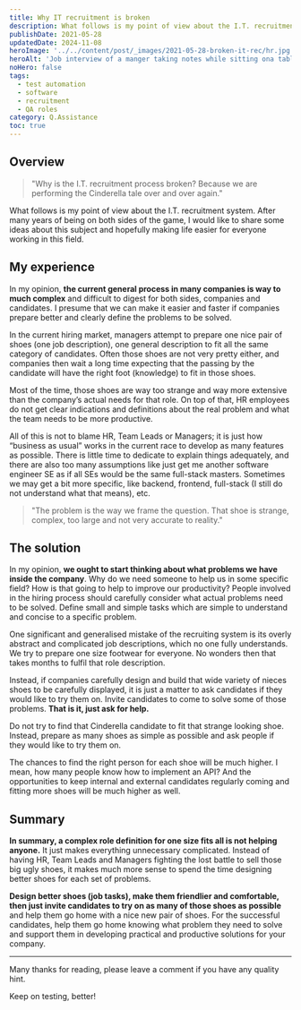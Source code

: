 ```yaml
---
title: Why IT recruitment is broken
description: What follows is my point of view about the I.T. recruitment system. After many years of being on both sides of the game, I would like to share some ideas about this subject and hopefully making life easier for everyone working in this field.
publishDate: 2021-05-28
updatedDate: 2024-11-08
heroImage: '../../content/post/_images/2021-05-28-broken-it-rec/hr.jpg'
heroAlt: 'Job interview of a manger taking notes while sitting ona table taking coffee with the candidate.'
noHero: false
tags:
  - test automation
  - software
  - recruitment
  - QA roles
category: Q.Assistance
toc: true
---
```



## Overview

> "Why is the I.T. recruitment process broken? Because we are performing the Cinderella tale over and over again."

What follows is my point of view about the I.T. recruitment system. After many years of being on both sides of the game, I would like to share some ideas about this subject and hopefully making life easier for everyone working in this field.

## My experience
In my opinion, **the current general process in many companies is way to much complex** and difficult to digest for both sides, companies and candidates. I presume that we can make it easier and faster if companies prepare better and clearly define the problems to be solved.

In the current hiring market, managers attempt to prepare one nice pair of shoes (one job description), one general description to fit all the same category of candidates. Often those shoes are not very pretty either, and companies then wait a long time expecting that the passing by the candidate will have the right foot (knowledge) to fit in those shoes.

Most of the time, those shoes are way too strange and way more extensive than the company’s actual needs for that role. On top of that, HR employees do not get clear indications and definitions about the real problem and what the team needs to be more productive.

All of this is not to blame HR, Team Leads or Managers; it is just how “business as usual” works in the current race to develop as many features as possible. There is little time to dedicate to explain things adequately, and there are also too many assumptions like just get me another software engineer SE as if all SEs would be the same full-stack masters. Sometimes we may get a bit more specific, like backend, frontend, full-stack (I still do not understand what that means), etc.

> "The problem is the way we frame the question. That shoe is strange, complex, too large and not very accurate to reality."

## The solution
In my opinion, **we ought to start thinking about what problems we have inside the company**. Why do we need someone to help us in some specific field? How is that going to help to improve our productivity? People involved in the hiring process should carefully consider what actual problems need to be solved. Define small and simple tasks which are simple to understand and concise to a specific problem. 

One significant and generalised mistake of the recruiting system is its overly abstract and complicated job descriptions, which no one fully understands. We try to prepare one size footwear for everyone. No wonders then that takes months to fulfil that role description. 

Instead, if companies carefully design and build that wide variety of nieces shoes to be carefully displayed, it is just a matter to ask candidates if they would like to try them on. Invite candidates to come to solve some of those problems. **That is it, just ask for help.**

Do not try to find that Cinderella candidate to fit that strange looking shoe. Instead, prepare as many shoes as simple as possible and ask people if they would like to try them on.

The chances to find the right person for each shoe will be much higher. I mean, how many people know how to implement an API? And the opportunities to keep internal and external candidates regularly coming and fitting more shoes will be much higher as well.


## Summary
**In summary, a complex role definition for one size fits all is not helping anyone.** It just makes everything unnecessary complicated. Instead of having HR, Team Leads and Managers fighting the lost battle to sell those big ugly shoes, it makes much more sense to spend the time designing better shoes for each set of problems. 

**Design better shoes (job tasks), make them friendlier and comfortable, then just invite candidates to try on as many of those shoes as possible** and help them go home with a nice new pair of shoes. For the successful candidates, help them go home knowing what problem they need to solve and support them in developing practical and productive solutions for your company.

------
Many thanks for reading, please leave a comment if you have any quality hint.

Keep on testing, better!
